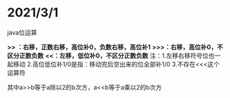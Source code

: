 # 2021/3/1

java位运算

**\>> ：右移，正数右移，高位补0，负数右移，高位补1**
**\>>>：右移，高位补0，不区分正数负数**
**<<：左移，低位补0，不区分正数负数**
注：1.左移右移符号位也一起移动
    2.高位低位补1/0是指：移动完后空出来的位全部补1/0
    3.不存在<<<这个运算符

其中a>>b等于a除以2的b次方，a<<b等于a乘以2的b次方

